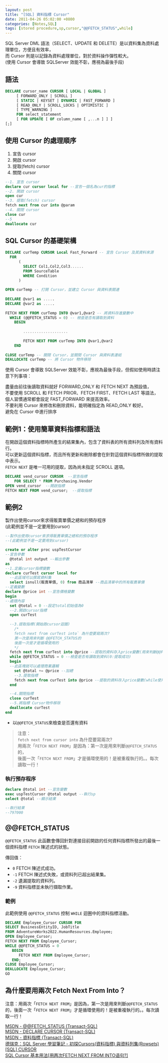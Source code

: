 ```yaml
---
layout: post
title: "[SQL] 資料指標 Cursor"
date: 2011-04-26 05:02:00 +0800
categories: [Notes,SQL]
tags: [stored procedure,sp,cursor,"@@FETCH_STATUS",while]
---
```


SQL Server DML 語法（SELECT、UPDATE 和 DELETE）是以資料集為資料處理單位，方便且有效率，     
而 Cursor 則是以記錄為資料處理單位，對於資料操作彈性較大。      
(使用 Cursor 會導致 SQLServer 效能不彰，應視為最後手段)

## 語法
```sql
DECLARE cursor_name CURSOR [ LOCAL | GLOBAL ]   
     [ FORWARD_ONLY | SCROLL ]   
     [ STATIC | KEYSET | DYNAMIC | FAST_FORWARD ]   
     [ READ_ONLY | SCROLL_LOCKS | OPTIMISTIC ]   
     [ TYPE_WARNING ]   
     FOR select_statement   
     [ FOR UPDATE [ OF column_name [ ,...n ] ] ]  
[;]  
```

## 使用 Cursor 的處理順序
1. 宣告 cursor
2. 開啟 cursor
3. 提取(fetch) cursor
4. 關閉 cursor

```sql
--1. 宣告 cursor
declare cur cursor local for --宣告一個名為cur的指標
--2. 開啟 cursor
open cur
--3. 提取(fetch) cursor
fetch next from cur into @param
--4. 關閉 cursor
close cur
--5
deallocate cur
```

## SQL Cursor 的基礎架構
```sql
DECLARE curTemp CURSOR Local Fast_Forward -- 宣告 Cursor 及其資料來源
  FOR
      (
        SELECT Col1,Col2,Col3......
        FROM SourceTable
        WHERE Condition
      )
 
OPEN curTemp -- 打開 Cursor，並建立 Cursor 與資料表關連
 
DECLARE @var1 as .....
DECLARE @var2 as .....
 
FETCH NEXT FROM curTemp INTO @var1,@var2 -- 將資料存進變數中
  WHILE (@@FETCH_STATUS = 0) -- 檢查是否有讀取到資料
    BEGIN  
  
        .................... 
 
        FETCH NEXT FROM curTemp INTO @var1,@var2  
    END
 
CLOSE curTemp -- 關閉 Cursor，並關閉 Cursor 與資料表連結
DEALLOCATE curTemp -- 將 Cursor 物件移除
```

使用 Cursor 會導致 SQLServer 效能不彰，應視為最後手段，但假如使用時請注意下列事項：  

盡量由前往後讀取資料就好 FORWARD_ONLY 和 FETCH NEXT 為預設值，      
不要使用 SCROLL 和 FETCH PRIOR、FETCH FIRST、FETCH LAST 等語法，        
個人習慣通常都會設定 FAST_FORWARD 來提高效率。      
不要利用 Cursor 來修改和刪除資料，能明確指定為 READ_ONLY 較好。     
避免在 Cursor 中進行排序


## 範例1：使用簡單資料指標和語法

在開啟這個資料指標時所產生的結果集內，包含了資料表的所有資料列及所有資料行。        
可以更新這個資料指標，而且所有更新和刪除都會在針對這個資料指標所做的提取中表示。        
`FETCH NEXT` 是唯一可用的提取，因為尚未指定 SCROLL 選項。

```sql
DECLARE vend_cursor CURSOR  --宣告指標
    FOR SELECT * FROM Purchasing.Vendor  
OPEN vend_cursor  --開啟指標
FETCH NEXT FROM vend_cursor;  --提取指標
```

## 範例2

製作出使用cursor來求得販賣單價之總和的預存程序      
(此範例並不是一定要用到cursor)

```sql
--製作出使用cursor來求得販賣單價之總和的預存程序
--(此範例並不是一定要用到cursor)

create or alter proc uspTestCursor
--宣告參數
  @total int output --輸出參數
as
--1.定義cursor指標變數
declare curTest cursor local for
  --此區域可以撰寫資料集
  select isnull(販賣單價, 0) from 商品清單 --商品清單中的所有販賣單價
--定義變數
declare @price int --宣告價格變數
begin
--處理內容
  set @total = 0 --設定total初始值為0
  --2.開啟cursor指標
  open curTest
  
  --3.提取指標(開始跑cursor迴圈)
    /*
    fetch next from curTest into` 為什麼要寫兩次?  
    第一次是用來判斷 @@FETCH_STATUS的
    後面一次是才是循環使用的
    */
  fetch next from curTest into @price --提取的資料存入price變數(用來判斷@@FETCH_STATUS)
  while @@FETCH_STATUS = 0 --檢查是否有讀取到資料(0:提取成功)
  begin
  --此區塊就可以處理商業邏輯
    set @total += @price --加總
    --3.提取指標
    fetch next from curTest into @price --提取的資料存入price變數(while使用的)
  end

  --4.關閉指標
  close curTest
  --5.將指標 Cursor物件移除
  deallocate curTest
end
```
- 以`@@FETCH_STATUS`來檢查是否還有資料

> 注意：        
> `fetch next from cursor into` 為什麼要寫兩次?     
> 用兩次「`FETCH NEXT FROM`」是因為：第一次是用來判斷`@@FETCH_STATUS`的，      
> 後面一次「`FETCH NEXT FROM`」才是循環使用的！是被重複執行的。。每次讀取一行！


### 執行預存程序

```sql
declare @total int --宣告變數
exec uspTestCursor @total output --執行sp
select @total --顯示結果

--執行結果
--797000
```

## @@FETCH_STATUS

`@@FETCH_STATUS` 此函數會傳回針對連接目前開啟的任何資料指標所發出的最後一個資料指標 `FETCH` 陳述式的狀態。     

傳回值：
- `0`	FETCH 陳述式成功。
- `-1`	FETCH 陳述式失敗，或資料列已超出結果集。
- `-2`	遺漏提取的資料列。
- `-9`	資料指標並未執行擷取作業。


### 範例
此範例使用 `@@FETCH_STATUS` 控制 `WHILE` 迴圈中的資料指標活動。

```sql
DECLARE Employee_Cursor CURSOR FOR  
SELECT BusinessEntityID, JobTitle  
FROM AdventureWorks2022.HumanResources.Employee;  
OPEN Employee_Cursor;  
FETCH NEXT FROM Employee_Cursor;  
WHILE @@FETCH_STATUS = 0  
   BEGIN  
      FETCH NEXT FROM Employee_Cursor;  
   END;  
CLOSE Employee_Cursor;  
DEALLOCATE Employee_Cursor;  
GO 
```

## 為什麼要用兩次 Fetch Next From Into？

注意：用兩次「`FETCH NEXT FROM`」是因為，第一次是用來判斷`@@FETCH_STATUS`的，後面一次「`FETCH NEXT FROM`」才是循環使用的！是被重複執行的。。每次讀取一行！
 
[MSDN - @@FETCH_STATUS (Transact-SQL)](https://learn.microsoft.com/zh-tw/sql/t-sql/functions/fetch-status-transact-sql?view=sql-server-ver16)       
[MSDN - DECLARE CURSOR (Transact-SQL)](https://learn.microsoft.com/zh-tw/sql/t-sql/language-elements/declare-cursor-transact-sql?view=sql-server-ver16)     
[MSDN - 資料指標 (Transact-SQL)](https://learn.microsoft.com/zh-tw/sql/t-sql/data-types/cursor-transact-sql?view=sql-server-ver16)      
[德瑞克：SQL Server 學習筆記 - 初探Cursors(資料指標) 與資料列集(Rowsets)](http://sharedderrick.blogspot.com/2013/02/cursors-rowsets.html)       
[[SQL] CURSOR](https://jengting.blogspot.com/2011/07/sql-cursor.html)   
[SQL Cursor 基本用法[用两次FETCH NEXT FROM INTO语句?]](https://www.cnblogs.com/x-poior/p/4971518.html)